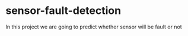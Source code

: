 # sensor-fault-detection
In this project we are going to predict whether sensor will be fault or not
